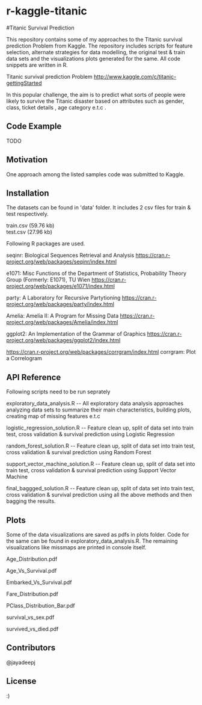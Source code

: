 
# r-kaggle-titanic
#Titanic Survival Prediction

This repository contains some of my approaches to the Titanic survival prediction Problem from Kaggle.  The repository includes scripts for feature selection, alternate strategies for data modelling, the original test &amp; train data sets and the visualizations plots generated for the same. All code snippets are written in R.

Titanic survival prediction Problem
http://www.kaggle.com/c/titanic-gettingStarted

In this popular challenge, the aim is to predict what sorts of people were likely to survive the Titanic disaster based on attributes such as gender, class, ticket details , age category e.t.c . 

## Code Example

TODO

## Motivation

One approach among the listed samples code was submitted to Kaggle.

## Installation

The datasets can be found in 'data' folder. It includes 2 csv files for train & test respectively.

train.csv (59.76 kb)  
test.csv (27.96 kb)

Following R packages are used.

seqinr: Biological Sequences Retrieval and Analysis
https://cran.r-project.org/web/packages/seqinr/index.html

e1071: Misc Functions of the Department of Statistics, Probability Theory Group (Formerly: E1071), TU Wien
https://cran.r-project.org/web/packages/e1071/index.html


party: A Laboratory for Recursive Partytioning
https://cran.r-project.org/web/packages/party/index.html


Amelia: Amelia II: A Program for Missing Data
https://cran.r-project.org/web/packages/Amelia/index.html

ggplot2: An Implementation of the Grammar of Graphics
https://cran.r-project.org/web/packages/ggplot2/index.html


https://cran.r-project.org/web/packages/corrgram/index.html
corrgram: Plot a Correlogram


## API Reference

Following scripts need to be run seprately

exploratory_data_analysis.R  -- All exploratory data analysis approaches analyzing data sets to summarize their main characteristics, building plots, creating map of missing features e.t.c

logistic_regression_solution.R -- Feature clean up, split of data set into train test, cross validation & survival prediction using Logistic Regression

random_forest_solution.R -- Feature clean up, split of data set into train test, cross validation & survival prediction using Random Forest

support_vector_machine_solution.R -- Feature clean up, split of data set into train test, cross validation & survival prediction using Support Vector Machine

final_baggged_solution.R -- Feature clean up, split of data set into train test, cross validation & survival prediction using all the above methods and then bagging the results.


## Plots

Some of the data visualizations are saved as pdfs in plots folder. Code for the same can be found in exploratory_data_analysis.R. The remaining visualizations like missmaps are printed in console itself.

Age_Distribution.pdf

Age_Vs_Survival.pdf

Embarked_Vs_Survival.pdf

Fare_Distribution.pdf

PClass_Distribution_Bar.pdf

survival_vs_sex.pdf

survived_vs_died.pdf

## Contributors

@jayadeepj

## License

:)